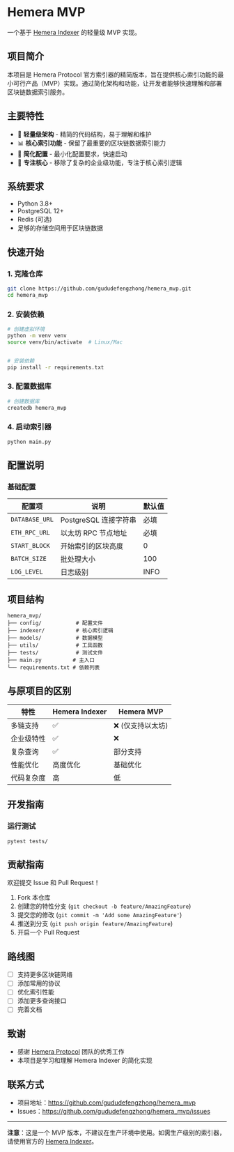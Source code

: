 # Hemera MVP

一个基于 [Hemera Indexer](https://github.com/HemeraProtocol/hemera-indexer) 的轻量级 MVP 实现。

## 项目简介

本项目是 Hemera Protocol 官方索引器的精简版本，旨在提供核心索引功能的最小可行产品（MVP）实现。通过简化架构和功能，让开发者能够快速理解和部署区块链数据索引服务。

## 主要特性

- 🚀 **轻量级架构** - 精简的代码结构，易于理解和维护
- 📊 **核心索引功能** - 保留了最重要的区块链数据索引能力
- 🔧 **简化配置** - 最小化配置要求，快速启动
- 🎯 **专注核心** - 移除了复杂的企业级功能，专注于核心索引逻辑

## 系统要求

- Python 3.8+
- PostgreSQL 12+
- Redis (可选)
- 足够的存储空间用于区块链数据

## 快速开始

### 1. 克隆仓库

```bash
git clone https://github.com/gududefengzhong/hemera_mvp.git
cd hemera_mvp
```

### 2. 安装依赖

```bash
# 创建虚拟环境
python -m venv venv
source venv/bin/activate  # Linux/Mac


# 安装依赖
pip install -r requirements.txt
```

### 3. 配置数据库

```bash
# 创建数据库
createdb hemera_mvp


```

### 4. 启动索引器

```bash
python main.py
```

## 配置说明

### 基础配置

| 配置项 | 说明 | 默认值 |
|--------|------|--------|
| `DATABASE_URL` | PostgreSQL 连接字符串 | 必填 |
| `ETH_RPC_URL` | 以太坊 RPC 节点地址 | 必填 |
| `START_BLOCK` | 开始索引的区块高度 | 0 |
| `BATCH_SIZE` | 批处理大小 | 100 |
| `LOG_LEVEL` | 日志级别 | INFO |

## 项目结构

```
hemera_mvp/
├── config/           # 配置文件
├── indexer/          # 核心索引逻辑
├── models/           # 数据模型
├── utils/            # 工具函数
├── tests/            # 测试文件
├── main.py          # 主入口
└── requirements.txt # 依赖列表
```

## 与原项目的区别

| 特性 | Hemera Indexer | Hemera MVP |
|------|----------------|------------|
| 多链支持 | ✅ | ❌ (仅支持以太坊) |
| 企业级特性 | ✅ | ❌ |
| 复杂查询 | ✅ | 部分支持 |
| 性能优化 | 高度优化 | 基础优化 |
| 代码复杂度 | 高 | 低 |

## 开发指南

### 运行测试

```bash
pytest tests/
```

## 贡献指南

欢迎提交 Issue 和 Pull Request！

1. Fork 本仓库
2. 创建您的特性分支 (`git checkout -b feature/AmazingFeature`)
3. 提交您的修改 (`git commit -m 'Add some AmazingFeature'`)
4. 推送到分支 (`git push origin feature/AmazingFeature`)
5. 开启一个 Pull Request

## 路线图

- [ ] 支持更多区块链网络
- [ ] 添加常用的协议
- [ ] 优化索引性能
- [ ] 添加更多查询接口
- [ ] 完善文档

## 致谢

- 感谢 [Hemera Protocol](https://github.com/HemeraProtocol) 团队的优秀工作
- 本项目是学习和理解 Hemera Indexer 的简化实现

## 联系方式

- 项目地址：https://github.com/gududefengzhong/hemera_mvp
- Issues：https://github.com/gududefengzhong/hemera_mvp/issues

---

**注意**：这是一个 MVP 版本，不建议在生产环境中使用。如需生产级别的索引器，请使用官方的 [Hemera Indexer](https://github.com/HemeraProtocol/hemera-indexer)。
